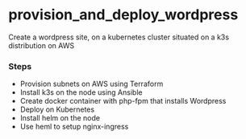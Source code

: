 # provision_and_deploy_wordpress
Create a wordpress site, on a kubernetes cluster situated on a k3s distribution on AWS

### Steps
- Provision subnets on AWS using Terraform
- Install k3s on the node using Ansible
- Create docker container with php-fpm that installs Wordpress
- Deploy on Kubernetes
- Install helm on the node
- Use heml to setup nginx-ingress
